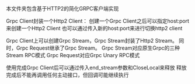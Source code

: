 本文件夹包含基于HTTP2的简化GRPC客户端实现


Grpc Client封装一个Http2 Client：
创建一个Grpc Client之后可以指定host:port来创建一个Http2 Client
也可以通过传入新的host:port来进行切换http2 client

Grpc Client上可以创建Grpc Stream，Grpc Stream封装了Http2 Stream。
同时，Grpc Request继承了Grpc Stream。
Grpc Stream对应原生Grpc的三种Stream RPC模式
Grpc Request对应Grpc Unary RPC模式

使用完成Grpc Client后可以通过传入end_stream参数和CloseLocal来释放
释放完成后不能再调用任何主动接口，但回调可能继续执行

